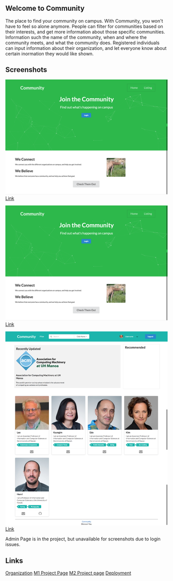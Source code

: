 ## Welcome to Community
The place to find your community on campus. With Community, you won't have to feel so alone anymore. People can filter for communities based on their interests, and get more information about those specific communities. Information such the name of the community, when and where the community meets, and what the community does. Registered individuals can input information about their organization, and let everyone know about certain inormation they would like shown.

## Screenshots
![Landing Page](images/landing.png)
[Link](http://community.meteorapp.com/)

![Profile Page](images/landing.png)
[Link](http://community.meteorapp.com/tcchong/profile)

![Filter Page](images/filter.png)
[Link](http://community.meteorapp.com/tcchong/filter)

Admin Page is in the project, but unavailable for screenshots due to login issues.

## Links
[Organization](https://github.com/uhcommunity)
[M1 Project Page](https://github.com/uhcommunity/Community/projects/1)
[M2 Project page](https://github.com/uhcommunity/Community/projects/2)
[Deployment](http://community.meteorapp.com/)
